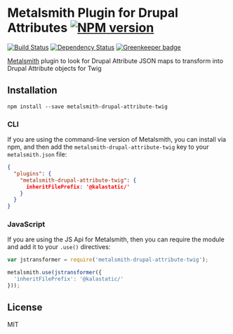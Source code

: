 # Metalsmith Plugin for Drupal Attributes [![NPM version](https://img.shields.io/npm/v/metalsmith-drupal-attribute-twig.svg)](https://www.npmjs.com/package/metalsmith-drupal-attribute-twig)

[![Build Status](https://img.shields.io/travis/kalamuna/metalsmith-jstransformer/master.svg)](https://travis-ci.org/HakS/metalsmith-drupal-attribute-twig)
[![Dependency Status](https://david-dm.org/kalamuna/metalsmith-jstransformer.png)](https://david-dm.org/HakS/metalsmith-drupal-attribute-twig)
[![Greenkeeper badge](https://badges.greenkeeper.io/HakS/metalsmith-drupal-attribute-twig.svg)](https://greenkeeper.io/)

[Metalsmith](http://metalsmith.io) plugin to look for Drupal Attribute JSON maps to transform into Drupal Attribute objects for Twig

## Installation

    npm install --save metalsmith-drupal-attribute-twig

### CLI

If you are using the command-line version of Metalsmith, you can install via npm, and then add the `metalsmith-drupal-attribute-twig` key to your `metalsmith.json` file:

```json
{
  "plugins": {
    "metalsmith-drupal-attribute-twig": {
      inheritFilePrefix: '@kalastatic/'
    }
  }
}
```

### JavaScript

If you are using the JS Api for Metalsmith, then you can require the module and add it to your `.use()` directives:

```js
var jstransformer = require('metalsmith-drupal-attribute-twig');

metalsmith.use(jstransformer({
  'inheritFilePrefix': '@kalastatic/'
}));
```

## License

MIT
